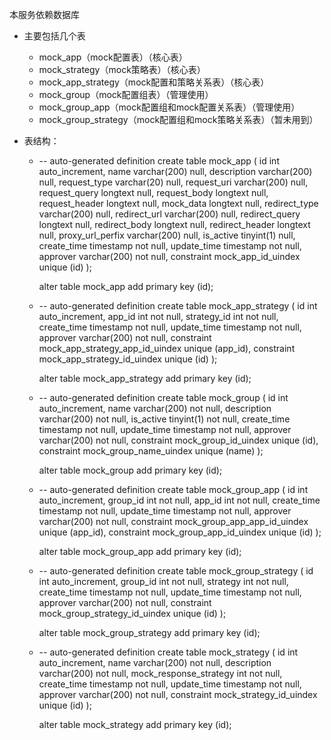 本服务依赖数据库
* 主要包括几个表
    - mock_app（mock配置表）（核心表）
    - mock_strategy（mock策略表）（核心表）
    - mock_app_strategy（mock配置和策略关系表）（核心表）
    - mock_group（mock配置组表）（管理使用）
    - mock_group_app（mock配置组和mock配置关系表）（管理使用）
    - mock_group_strategy（mock配置组和mock策略关系表）（暂未用到）
    
* 表结构：
    - -- auto-generated definition
      create table mock_app
      (
        id               int auto_increment,
        name             varchar(200) null,
        description      varchar(200) null,
        request_type     varchar(20)  null,
        request_uri      varchar(200) null,
        request_query    longtext     null,
        request_body     longtext     null,
        request_header   longtext     null,
        mock_data        longtext     null,
        redirect_type    varchar(200) null,
        redirect_url     varchar(200) null,
        redirect_query   longtext     null,
        redirect_body    longtext     null,
        redirect_header  longtext     null,
        proxy_url_perfix varchar(200) null,
        is_active        tinyint(1)   null,
        create_time      timestamp    not null,
        update_time      timestamp    not null,
        approver         varchar(200) not null,
        constraint mock_app_id_uindex
        unique (id)
      );
      
      alter table mock_app
        add primary key (id);
      
    - -- auto-generated definition
      create table mock_app_strategy
      (
        id          int auto_increment,
        app_id      int          not null,
        strategy_id int          not null,
        create_time timestamp    not null,
        update_time timestamp    not null,
        approver    varchar(200) not null,
        constraint mock_app_strategy_app_id_uindex
        unique (app_id),
        constraint mock_app_strategy_id_uindex
        unique (id)
      );
      
      alter table mock_app_strategy
        add primary key (id);
        
    - -- auto-generated definition
      create table mock_group
      (
        id          int auto_increment,
        name        varchar(200) not null,
        description varchar(200) not null,
        is_active   tinyint(1)   not null,
        create_time timestamp    not null,
        update_time timestamp    not null,
        approver    varchar(200) not null,
        constraint mock_group_id_uindex
        unique (id),
        constraint mock_group_name_uindex
        unique (name)
      );
      
      alter table mock_group
        add primary key (id);
      
    - -- auto-generated definition
      create table mock_group_app
      (
        id          int auto_increment,
        group_id    int          not null,
        app_id      int          not null,
        create_time timestamp    not null,
        update_time timestamp    not null,
        approver    varchar(200) not null,
        constraint mock_group_app_app_id_uindex
        unique (app_id),
        constraint mock_group_app_id_uindex
        unique (id)
      );
      
      alter table mock_group_app
        add primary key (id);
      
    - -- auto-generated definition
      create table mock_group_strategy
      (
        id          int auto_increment,
        group_id    int          not null,
        strategy    int          not null,
        create_time timestamp    not null,
        update_time timestamp    not null,
        approver    varchar(200) not null,
        constraint mock_group_strategy_id_uindex
        unique (id)
      );
      
      alter table mock_group_strategy
        add primary key (id);
      
    - -- auto-generated definition
      create table mock_strategy
      (
        id                     int auto_increment,
        name                   varchar(200) not null,
        description            varchar(200) not null,
        mock_response_strategy int          not null,
        create_time            timestamp    not null,
        update_time            timestamp    not null,
        approver               varchar(200) not null,
        constraint mock_strategy_id_uindex
        unique (id)
      );
      
      alter table mock_strategy
        add primary key (id);
      

      

    